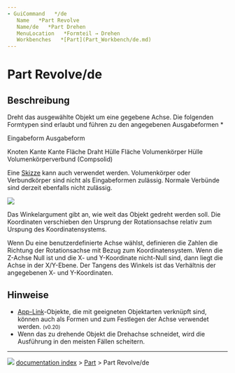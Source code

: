 ```yaml
---
- GuiCommand   */de
   Name   *Part Revolve
   Name/de   *Part Drehen
   MenuLocation   *Formteil → Drehen
   Workbenches   *[Part](Part_Workbench/de.md)
---
```


# Part Revolve/de

## Beschreibung

Dreht das ausgewählte Objekt um eine gegebene Achse. Die folgenden Formtypen sind erlaubt und führen zu den angegebenen Ausgabeformen   *

  Eingabeform   Ausgabeform
   
  Knoten        Kante
  Kante         Fläche
  Draht         Hülle
  Fläche        Volumenkörper
  Hülle         Volumenkörperverbund (Compsolid)

Eine [Skizze](Sketcher_Workbench/de.md) kann auch verwendet werden. Volumenkörper oder Verbundkörper sind nicht als Eingabeformen zulässig. Normale Verbünde sind derzeit ebenfalls nicht zulässig.

![](images/Dialog-revolve.png )

Das Winkelargument gibt an, wie weit das Objekt gedreht werden soll. Die Koordinaten verschieben den Ursprung der Rotationsachse relativ zum Urspung des Koordinatensystems.

Wenn Du eine benutzerdefinierte Achse wählst, definieren die Zahlen die Richtung der Rotationsachse mit Bezug zum Koordinatensystem. Wenn die Z-Achse Null ist und die X- und Y-Koordinate nicht-Null sind, dann liegt die Achse in der X/Y-Ebene. Der Tangens des Winkels ist das Verhältnis der angegebenen X- und Y-Koordinaten.

## Hinweise

-   [App-Link](App_Link/de.md)-Objekte, die mit geeigneten Objektarten verknüpft sind, können auch als Formen und zum Festlegen der Achse verwendet werden. <small>(v0.20)</small> 
-   Wenn das zu drehende Objekt die Drehachse schneidet, wird die Ausführung in den meisten Fällen scheitern.



---
![](images/Right_arrow.png) [documentation index](../README.md) > [Part](Part_Workbench.md) > Part Revolve/de
